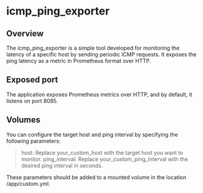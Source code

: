 # icmp_ping_exporter
## Overview
The icmp_ping_exporter is a simple tool developed for monitoring the latency of a specific host by sending periodic ICMP requests. It exposes the ping latency as a metric in Prometheus format over HTTP.

## Exposed port
The application exposes Prometheus metrics over HTTP, and by default, it listens on port 8085.

## Volumes
You can configure the target host and ping interval by specifying the following parameters:

> host: Replace your_custom_host with the target host you want to monitor.
> ping_interval: Replace your_custom_ping_interval with the desired ping interval in seconds.

These parameters should be added to a mounted volume in the location /app/custom.yml.
